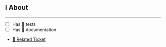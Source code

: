 ## ℹ️ About

<!-- Describe your changes here ;) -->

---

- [ ] Has 🧪 tests
- [ ] Has 📖 documentation

<!-- Add the link to the Jira ticket inside the parentheses -->

- [🎫 Related Ticket]()

<!-- Remember you can override this template by creating a `.github/PULL_REQUEST_TEMPLATE.md` in your repository. The template you're seeing is in the https://github.com/LoveToKnow/.github repository -->
